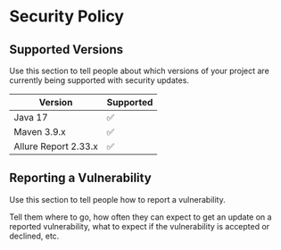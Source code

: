 # Security Policy

## Supported Versions

Use this section to tell people about which versions of your project are
currently being supported with security updates.

| Version | Supported          |
| ------- | ------------------ |
| Java 17 | :white_check_mark: |
| Maven 3.9.x    | :white_check_mark:                |
| Allure Report 2.33.x   | :white_check_mark: |

## Reporting a Vulnerability

Use this section to tell people how to report a vulnerability.

Tell them where to go, how often they can expect to get an update on a
reported vulnerability, what to expect if the vulnerability is accepted or
declined, etc.
